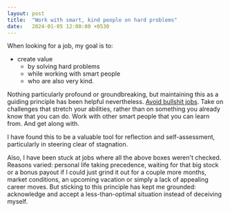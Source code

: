 ```yaml
---
layout: post
title:  "Work with smart, kind people on hard problems"
date:   2024-01-05 12:00:00 +0530
---
```



When looking for a job, my goal is to:
* create value
    * by solving hard problems
    * while working with smart people
    * who are also very kind.

Nothing particularly profound or groundbreaking, but maintaining this as a guiding principle has been helpful nevertheless. [Avoid bullshit jobs](https://en.wikipedia.org/wiki/Bullshit_Jobs). Take on challenges that stretch your abilities, rather than on something you already know that you can do. Work with other smart people that you can learn from. And get along with. 

I have found this to be a valuable tool for reflection and self-assessment, particularly in steering clear of stagnation.

Also, I have been stuck at jobs where  all the above boxes weren't checked. Reasons varied: personal life taking precedence, waiting for that big stock or a bonus payout if I could just grind it out for a couple more months, market conditions, an upcoming vacation or simply a lack of appealing career moves.  But sticking to this principle has kept me grounded: acknowledge and accept a less-than-optimal situation instead of deceiving myself. 